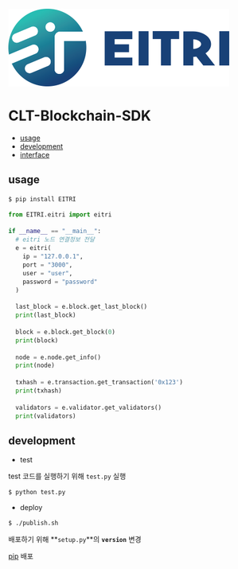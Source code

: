 ![logo](https://raw.githubusercontent.com/bitrustkr/CLT-Blockchain-SDK-PY/master/docs/images/logo.png)

# CLT-Blockchain-SDK

* [usage](#usage)
* [development](#development)
* [interface](https://github.com/bitrustkr/CLT-Blockchain-SDK-PY/blob/master/docs/API.md)

## usage

```bash
$ pip install EITRI
```

```python
from EITRI.eitri import eitri

if __name__ == "__main__":
  # eitri 노드 연결정보 전달
  e = eitri(
    ip = "127.0.0.1",
    port = "3000",
    user = "user",
    password = "password"
  )

  last_block = e.block.get_last_block()
  print(last_block)

  block = e.block.get_block(0)
  print(block)

  node = e.node.get_info()
  print(node)

  txhash = e.transaction.get_transaction('0x123')
  print(txhash)

  validators = e.validator.get_validators()
  print(validators)
```

## development

* test

test 코드를 실행하기 위해 `test.py` 실행

```bash
$ python test.py
```

* deploy

```bash
$ ./publish.sh
```

배포하기 위해 **`setup.py`**의 **`version`** 변경

[pip](https://pypi.org/project/EITRI) 배포